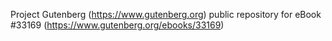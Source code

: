 Project Gutenberg (https://www.gutenberg.org) public repository for eBook #33169 (https://www.gutenberg.org/ebooks/33169)
